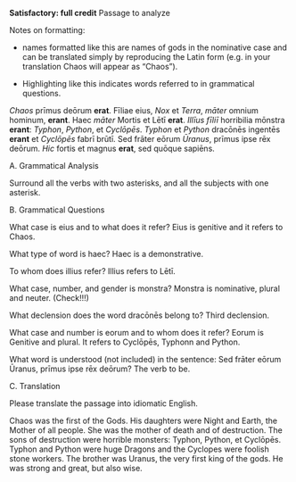 **Satisfactory: full credit**
Passage to analyze

Notes on formatting:

- names formatted like this are names of gods in the nominative case and can be translated simply by reproducing the Latin form (e.g. in your translation Chaos will appear as “Chaos”).

- Highlighting like this indicates words referred to in grammatical questions.

*Chaos* prīmus deōrum **erat**. Fīliae eius, *Nox* et *Terra*, *māter* omnium hominum, **erant**. Haec *māter* Mortis et Lētī **erat**. *Illīus* *fīliī* horribilia mōnstra **erant**: *Typhon*, *Python*, et *Cyclōpēs*. *Typhon* et *Python* dracōnēs ingentēs **erant** et *Cyclōpēs* fabrī brūtī. Sed frāter eōrum *Ūranus*, prīmus ipse rēx deōrum. *Hic* fortis et magnus **erat**, sed quōque sapiēns.

A. Grammatical Analysis

Surround all the verbs with two asterisks, and all the subjects with one asterisk.


B. Grammatical Questions

What case is eius and to what does it refer? Eius is genitive and it refers to Chaos.

What type of word is haec? Haec is a demonstrative.

To whom does illius refer? Illius refers to Lētī.

What case, number, and gender is monstra? Monstra is nominative, plural and neuter. (Check!!!)

What declension does the word dracōnēs belong to? Third declension.

What case and number is eorum and to whom does it refer? Eorum is Genitive and plural. It refers to Cyclōpēs, Typhonn and Python.

What word is understood (not included) in the sentence: Sed frāter eōrum Ūranus, prīmus ipse rēx deōrum? The verb to be.

C. Translation

Please translate the passage into idiomatic English.

Chaos was the first of the Gods. His daughters were Night and Earth, the Mother of all people. She was the mother of death and of destruction. The sons of destruction were horrible monsters: Typhon, Python, et Cyclōpēs. Typhon and Python were huge Dragons and the Cyclopes were foolish stone workers. The brother was Uranus, the very first king of the gods. He was strong and great, but also wise.
